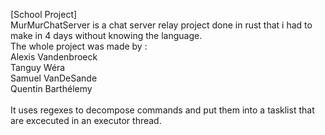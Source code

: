 [School Project]</br>
MurMurChatServer is a chat server relay project done in rust that i had to make in 4 days without knowing the language.</br> 
The whole project was made by :</br>
Alexis Vandenbroeck</br>
Tanguy Wéra</br>
Samuel VanDeSande</br>
Quentin Barthélemy</br>
</br>
It uses regexes to decompose commands and put them into a tasklist that are excecuted in an executor thread.
